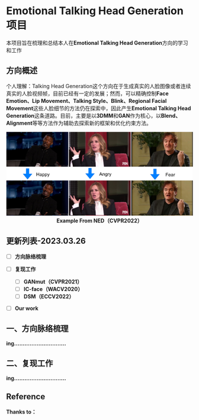 # Emotional Talking Head Generation项目

本项目旨在梳理和总结本人在**Emotional Talking Head Generation**方向的学习和工作



## 方向概述

个人理解：Talking Head Generation这个方向在于生成真实的人脸图像或者连续真实的人脸视频帧，目前已经有一定的发展；然而，可以精确控制**Face Emotion、Lip Movement、Talking Style、Blink、Regional Facial Movement**这些人脸细节的方法仍在探索中，因此产生**Emotional Talking Head Generation**这条道路。目前，主要是以**3DMM**和**GAN**作为核心，以**Blend、Alignment**等等方法作为辅助去探索新的框架和优化约束方法。



<div>			<!--块级封装-->
    <center>	<!--将图片和文字居中-->
    <img src="./imgs/img1.png"
         alt="无法显示Example"
         style="zoom:2"/>
    <br>		<!--换行-->
    <b>
    Example	From NED（CVPR2022）<!--标题-->
    </center>
</div>



## 更新列表-2023.03.26

- [ ] 方向脉络梳理
- [ ] 复现工作
  - [ ] GANmut（CVPR2021）
  - [ ] IC-face（WACV2020）
  - [ ] DSM（ECCV2022）
- [ ] Our work



## 一、方向脉络梳理

**ing**..............................



## 二、复现工作

**ing**..............................



## Reference

**Thanks to：**




